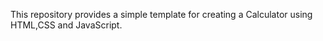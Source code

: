 This repository provides a simple template for creating a Calculator using HTML,CSS and JavaScript.
